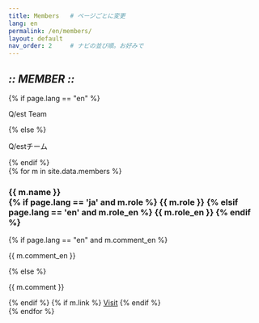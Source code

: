 ```yaml
---
title: Members   # ページごとに変更
lang: en
permalink: /en/members/
layout: default
nav_order: 2     # ナビの並び順。お好みで
---
```


<section class="hero" data-reveal>
  <h1 class="chapter glitch" data-shadow="Chapter II :: MEMBER ::">
    <em>:: MEMBER ::</em>
  </h1>
  {% if page.lang == "en" %}
    <p class="lead">Q/est Team</p>
  {% else %}
    <p class="lead">Q/estチーム</p>
  {% endif %}
  <!-- 必要ならボタンや追加要素も配置可能 -->
</section>
<div class="cards">
  {% for m in site.data.members %}
  <div class="card" data-reveal>
    <img src="{{ '/assets/img/members/' | append: m.photo | relative_url }}" alt="">
    <h3>
      {{ m.name }}<br>
      {% if page.lang == 'ja' and m.role %}
        <span class="member-role">{{ m.role }}</span>
      {% elsif page.lang == 'en' and m.role_en %}
        <span class="member-role">{{ m.role_en }}</span>
      {% endif %}
    </h3>
    {% if page.lang == "en" and m.comment_en %}
      <p>{{ m.comment_en }}</p>
    {% else %}
      <p>{{ m.comment }}</p>
    {% endif %}
    {% if m.link %}
      <a href="{{ m.link }}" class="btn-quest" target="_blank">Visit</a>
    {% endif %}
  </div>
  {% endfor %}
</div>